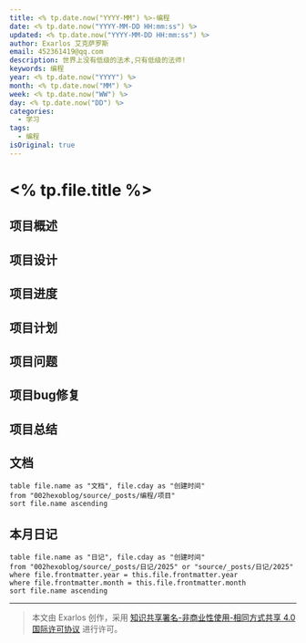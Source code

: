 ```yaml
---
title: <% tp.date.now("YYYY-MM") %>-编程
date: <% tp.date.now("YYYY-MM-DD HH:mm:ss") %>
updated: <% tp.date.now("YYYY-MM-DD HH:mm:ss") %>
author: Exarlos 艾克萨罗斯
email: 452361419@qq.com
description: 世界上没有低级的法术,只有低级的法师!
keywords: 编程
year: <% tp.date.now("YYYY") %>
month: <% tp.date.now("MM") %>
week: <% tp.date.now("WW") %>
day: <% tp.date.now("DD") %>
categories: 
  - 学习
tags: 
  - 编程
isOriginal: true
---
```


# <% tp.file.title %>

## 项目概述

<!-- more -->
## 项目设计

## 项目进度

## 项目计划

## 项目问题

## 项目bug修复

## 项目总结

## 文档
```dataview
table file.name as "文档", file.cday as "创建时间"
from "002hexoblog/source/_posts/编程/项目" 
sort file.name ascending
```

## 本月日记
```dataview
table file.name as "日记", file.cday as "创建时间"
from "002hexoblog/source/_posts/日记/2025" or "source/_posts/日记/2025"
where file.frontmatter.year = this.file.frontmatter.year
where file.frontmatter.month = this.file.frontmatter.month
sort file.name ascending
```






---
> 本文由 Exarlos 创作，采用 [知识共享署名-非商业性使用-相同方式共享 4.0 国际许可协议](http://creativecommons.org/licenses/by-nc-sa/4.0/) 进行许可。

<!-- Obsidian 元数据 (不会影响 Hexo 解析) -->
<!-- 
创建时间: <% tp.file.creation_date("YYYY-MM-DD-dddd HH:mm") %> 
year: <% tp.date.now("YYYY") %>
month: <% tp.date.now("MM") %>
week: <% tp.date.now("WW") %>
day: <% tp.date.now("DD") %>
-->